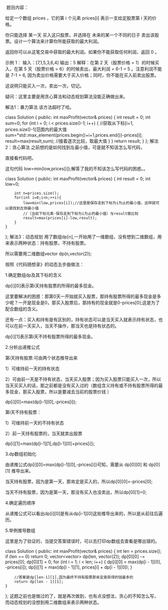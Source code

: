​
题目内容： 

给定一个数组 prices ，它的第 i 个元素 prices[i] 表示一支给定股票第 i 天的价格。

你只能选择 某一天 买入这只股票，并选择在 未来的某一个不同的日子 卖出该股票。设计一个算法来计算你所能获取的最大利润。

返回你可以从这笔交易中获取的最大利润。如果你不能获取任何利润，返回 0 。

示例 1：
输入：[7,1,5,3,6,4]
输出：5
解释：在第 2 天（股票价格 = 1）的时候买入，在第 5 天（股票价格 = 6）的时候卖出，最大利润 = 6-1 = 5 。注意利润不能是 7-1 = 6, 因为卖出价格需要大于买入价格；同时，你不能在买入前卖出股票。

这说明只能买入一次，卖出一次，切记。

疑问：这里主要是用贪心算法和动态规划算法没能正确做出来。

解法1：暴力算法
该方法超时了哈。

class Solution {
public:
    int maxProfit(vector<int>& prices) {
        int result = 0;
        int sum=0;
        for (int i = 0; i < prices.size()-1; i++) {
                //获取从下标[i+1, prices.size()-1]范围内的最大值
                sum=*std::max_element(prices.begin()+i+1,prices.end())-prices[i];
                result=max(result,sum);        //接着逐次比较，取最大值
            }
        }
        return result;
    }
};
解法2：贪心算法
之前想的是如何找到左最小值，可是就不知该怎么写代码，

直接看代码吧。

这句代码 low=min(low,prices[i]);解答了我的不知该怎么写代码的困惑。。

class Solution {
public:
    int maxProfit(vector<int>& prices) {
        int result = 0;
        int low=0;
        
        int n=prices.size();
        for(int i=0;i<n;++i){
            low=min(low,prices[i]);//这里是保存走到下标为i为止的最小值，这样就可以是找到左侧最小值
            //（当前下标元素-保存走到下标为i为止的最小值）与result做比较
            result=max(prices[i]-low,result);
        }
    }
};
解法3：动态规划
用了数组dp[n],一开始用了一维数组，没有想到二维数组，用来表示两种状态：持有股票，不持有股票。

所以需要用二维数组vector<int> dp(n,vector<int>(2));

按照《代码随想录》的动态五步曲做法：

1.确定数组dp及其下标的含义

dp[i][0]表示第i天持有股票的所得的最多现金。

这里要解决的困惑：那第0天一开始就买入股票，那持有股票所得的最多现金是多少呢？一开是现金是0，那买入股票后，那持有的现金就是0-prices[0];这是为了配合数组的含义。

还有一点：买入和持有是有区别的，持有状态可以是当天买入就表示持有状态，也可以在前一天买入，当天不操作，那当天也是持有状态的。

dp[i][1]表示第i天不持有股票所得的最多现金。

2.分析出递推公式

第i天持有股票:可由两个状态推导出来

1）可维持前一天的持有状态

2）可由前一天是不持有状态，当天买入股票；因为买入股票只能买入一次，所以当天买买入的话，那之前都是没有买入过的（数组含义持有或不持有股票所得的最多现金，那买入股票，所以是要减去当前的股票价钱 ）

dp[i][0]=max(dp[i-1][0],-prices[i]);

第i天不持有股票：

1）可维持前一天的不持有状态

2）前一天持有股票的，当天就卖出股票

dp[i][1]=max(dp[i-1][1],dp[i-1][0]+prices[i]);

3.dp数组初始化

由递推公式dp[i][0]=max(dp[i-1][0],-prices[i])可知，需要从 dp[0][0] 和 dp[0][1] 推导出来。

当天持有股票，因为是第一天，那肯定是买入的，所以dp[0][0]=-prices[0];

当天不持有股票，因为是第一天，那没有买入也没卖出，所以dp[0][1]=0;

4.确定遍历顺序

从递推公式可以看出dp[i][0]是有从dp[i-1][0]这些推导出来的，所以是从前往后遍历。

5.举例推导数组

这里是为了验证的，当提交答案错误时，可以去打印dp数组去查看是哪出错的。

class Solution {
public:
    int maxProfit(vector<int>& prices) {
        int len = prices.size();
        if (len == 0) return 0;
        vector<vector<int>> dp(len, vector<int>(2));
        dp[0][0] -= prices[0];
        dp[0][1] = 0;
        for (int i = 1; i < len; i++) {
            dp[i][0] = max(dp[i - 1][0], -prices[i]);
            dp[i][1] = max(dp[i - 1][1], prices[i] + dp[i - 1][0]);
        }

        //答案是dp[len-1][1],因为最终不持有股票那肯定是获得的钱最多的
        return dp[len - 1][1];
    }
};
这题之前也是做过的了，就是再次做到，也有点没想法，贪心的不知怎么写，而动态规划的没想到用二维数组来表示两种状态。

​
